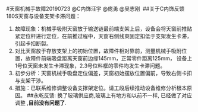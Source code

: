 #天窗机械手故障20190723
@C内饰汪宇 @庞勇 @吴志刚 
##关于C内饰反馈180S天窗与设备支架卡滞问题：
1. 故障现象：机械手吸附天窗放于输送链最前端支架上后，设备会将天窗前推贴紧定位杆进行定位，在前推过程中，天窗右侧线束固定扣低于支架发生卡滞，引起卡扣断裂。
2. 对比天窗放于存放支架上的初始位置，故障件相对靠前，测量机械手吸附位置，故障件前端吸盘距离天窗前边缘145mm，正常零件距离125mm，
设备上1号位天窗未发生卡滞现象，2.3号位料框的零件均发生卡滞问题。
3. 初步分析：天窗机械手吸盘定位偏差，天窗初始摆放位置偏前，导致右侧卡扣与支架干涉。
4. 措施：已联系维修调整设备支撑架定位。请工段后续推动设备维修分析根本原因。
##永乾反馈:
换了玻璃供应商,玻璃上有地方和以前不一样, 已经做了对应调整 ,__目前没有问题了__.